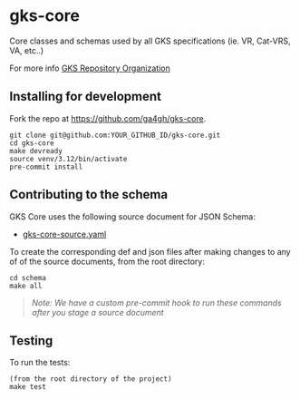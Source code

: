 # gks-core

Core classes and schemas used by all GKS specifications (ie. VR, Cat-VRS, VA, etc..)

For more info
[GKS Repository Organization](https://docs.google.com/document/d/16SrjqPJ1ct_z8OK6kNcu3KO1ia6LAyVriSbuDLXRAI8/edit)

## Installing for development

Fork the repo at <https://github.com/ga4gh/gks-core>.

    git clone git@github.com:YOUR_GITHUB_ID/gks-core.git
    cd gks-core
    make devready
    source venv/3.12/bin/activate
    pre-commit install

## Contributing to the schema

GKS Core uses the following source document for JSON Schema:

* [gks-core-source.yaml](./schema/gks-core/gks-core-source.yaml)

To create the corresponding def and json files after making changes to any of of the
source documents, from the root directory:

    cd schema
    make all

> _Note: We have a custom pre-commit hook to run these commands after you stage a source
> document_

## Testing

To run the tests:

    (from the root directory of the project)
    make test
